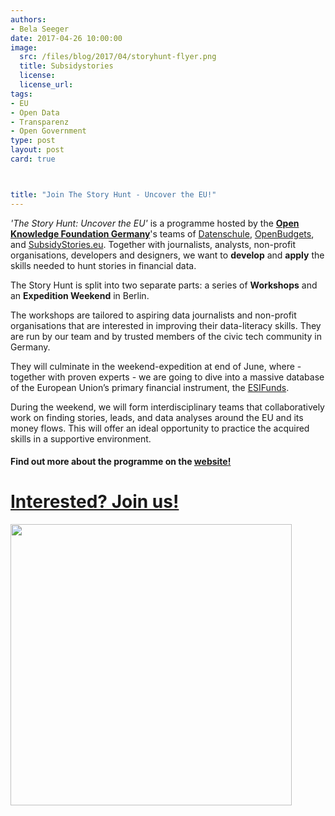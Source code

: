 ```yaml
---
authors:
- Bela Seeger
date: 2017-04-26 10:00:00
image:
  src: /files/blog/2017/04/storyhunt-flyer.png
  title: Subsidystories
  license:
  license_url:
tags:
- EU
- Open Data
- Transparenz
- Open Government
type: post
layout: post
card: true



title: "Join The Story Hunt - Uncover the EU!"
---
```

<div class="row">
	<div class="col-lg-4 col-lg-offset-2">
		<p><i>'The Story Hunt: Uncover the EU'</i> is a programme hosted by the <a href="http://okfn.de"><b>Open Knowledge Foundation Germany</b></a>'s teams of <a href="http://datenschule.de">Datenschule</a>, <a href="http://openbudgets.eu">OpenBudgets</a>, and <a href="http://subsidystories.eu">SubsidyStories.eu</a>. Together with journalists, analysts, non-profit organisations, developers and designers, we want to <b>develop</b> and <b>apply</b> the skills needed to hunt stories in financial data.</p>
		<p>
		The Story Hunt is split into two separate parts: a series of <b>Workshops</b> and an <b>Expedition Weekend</b> in Berlin.
		</p>
		<p>
		The workshops are tailored to aspiring data journalists and non-profit organisations that are interested in improving their data-literacy skills. They are run by our team and by trusted members of the civic tech community in Germany.</p>
	</div>
	<div class="col-lg-4">
		<p>They will culminate in the weekend-expedition at end of June, where - together with proven experts - we are going to dive into a massive database of the European Union’s primary financial instrument, the <a href="https://ec.europa.eu/info/funding-tenders/european-structural-and-investment-funds_en">ESIFunds</a>.
		</p> 
		<p>During the weekend, we will form interdisciplinary teams that collaboratively work on finding stories, leads, and data analyses around the EU and its money flows. This will offer an ideal opportunity to practice the acquired skills in a supportive environment. 
		</p>
		<p><h4>Find out more about the programme on the <a href="https://storyhunt.de">website!</a></h4></p>
	</div>
</div>
<p>
<h1><a href="https://goo.gl/forms/GZEG4gJmULZG9ITH3">Interested? Join us!</a></h1>
<img src="/files/blog/2017/04/storyhunt-logo-black.png" width="450px">
</p>
